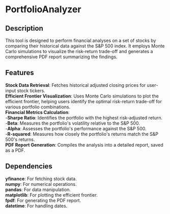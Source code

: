 # PortfolioAnalyzer

## Description
This tool is designed to perform financial analyses on a set of stocks by comparing their historical data against the S&P 500 index. It employs Monte Carlo simulations to visualize the risk-return trade-off and generates a comprehensive PDF report summarizing the findings.

## Features
**Stock Data Retrieval**: Fetches historical adjusted closing prices for user-input stock tickers.<br>
**Efficient Frontier Visualization**: Uses Monte Carlo simulations to plot the efficient frontier, helping users identify the optimal risk-return trade-off for various portfolio combinations.<br>
**Financial Metrics Calculation**:<br>
-**Sharpe Ratio**: Identifies the portfolio with the highest risk-adjusted return.<br>
-**Beta**: Measures the portfolio's volatility relative to the S&P 500.<br>
-**Alpha**: Assesses the portfolio's performance against the S&P 500.<br>
-**R-squared**: Measures how closely the portfolio's returns match the S&P 500's returns.<br>
**PDF Report Generation**: Compiles the analysis into a detailed report, saved as a PDF.<br>

## Dependencies
**yfinance**: For fetching stock data.<br>
**numpy**: For numerical operations.<br>
**pandas**: For data manipulation.<br>
**matplotlib**: For plotting the efficient frontier.<br>
**fpdf**: For generating the PDF report.<br>
**datetime**: For handling dates.<br>
